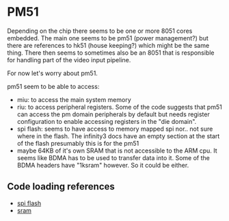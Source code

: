 # PM51

Depending on the chip there seems to be one or more 8051 cores embedded.
The main one seems to be pm51 (power management?) but there are references to hk51 (house keeping?) which might be the same thing.
There then seems to sometimes also be an 8051 that is responsible for handling part of the video input pipeline.

For now let's worry about pm51.

pm51 seem to be able to access:
- miu: to access the main system memory
- riu: to access peripheral registers. Some of the code suggests that pm51 can access the pm domain peripherals by
  default but needs register configuration to enable accessing registers in the "die domain".
- spi flash: seems to have access to memory mapped spi nor.. not sure where in the flash.
  The infinity3 docs have an empty section at the start of the flash presumably this is for the pm51
- maybe 64KB of it's own SRAM that is not accessible to the ARM cpu. It seems like BDMA has to be used to transfer
  data into it. Some of the BDMA headers have "1ksram" however. So it could be either.

## Code loading references

- [spi flash](https://github.com/github188/sdk-2/blob/150ec8ff9cc9004fec65cfdb512a0db6cc1b8fac/mhal/i2/utpa/modules/bdma/hal/i2/bdma/halBDMA.c#L994)
- [sram](https://github.com/neuschaefer/mstar-mboot/blob/962e8b8258378dded694883a9f9acb7058d34631/MstarCustomer/MSTAR/src/CusPM.c#L314)
